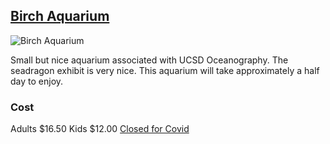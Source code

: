 ## [Birch Aquarium](https://aquarium.ucsd.edu/)

![Birch Aquarium](https://scripps.ucsd.edu/sites/scripps.ucsd.edu/files/communications-content/field_crop/IMG_1643-X2-crop_0.jpg)

Small but nice aquarium associated with UCSD Oceanography. The seadragon exhibit is very nice. This aquarium will take approximately a half day to enjoy.

### Cost

Adults $16.50 Kids $12.00 [Closed for Covid](https://aquarium.ucsd.edu/visit/buy-tickets)